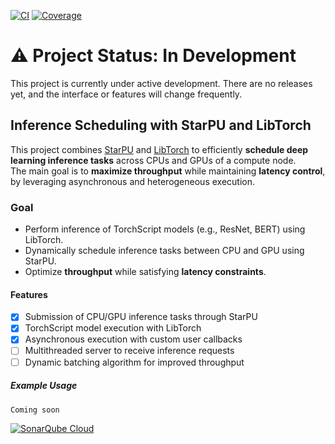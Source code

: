 [![CI](https://github.com/daxmawal/StarPU-Inference-Server/actions/workflows/ci.yml/badge.svg)](https://github.com/daxmawal/StarPU-Inference-Server/actions/workflows/ci.yml) [![Coverage](https://sonarcloud.io/api/project_badges/measure?project=daxmawal_StarPU-Inference-Server&metric=coverage)](https://sonarcloud.io/summary/new_code?id=daxmawal_StarPU-Inference-Server)
# ⚠️ Project Status: In Development
This project is currently under active development. There are no releases yet, and the interface or features will change frequently. 


## Inference Scheduling with StarPU and LibTorch

This project combines [StarPU](https://starpu.gitlabpages.inria.fr/) and [LibTorch](https://pytorch.org/cppdocs/) to efficiently **schedule deep learning inference tasks** across CPUs and GPUs of a compute node.  
The main goal is to **maximize throughput** while maintaining **latency control**, by leveraging asynchronous and heterogeneous execution.

### Goal

- Perform inference of TorchScript models (e.g., ResNet, BERT) using LibTorch.
- Dynamically schedule inference tasks between CPU and GPU using StarPU.
- Optimize **throughput** while satisfying **latency constraints**.

#### Features

- [x] Submission of CPU/GPU inference tasks through StarPU
- [x] TorchScript model execution with LibTorch
- [x] Asynchronous execution with custom user callbacks
- [ ] Multithreaded server to receive inference requests
- [ ] Dynamic batching algorithm for improved throughput

##### Example Usage

```bash
Coming soon
```
[![SonarQube Cloud](https://sonarcloud.io/images/project_badges/sonarcloud-dark.svg)](https://sonarcloud.io/summary/new_code?id=daxmawal_StarPU-Inference-Server)
